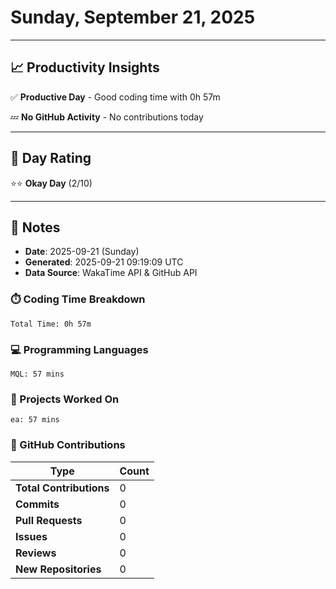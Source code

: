# Sunday, September 21, 2025

---

## 📈 Productivity Insights

✅ **Productive Day** - Good coding time with 0h 57m

💤 **No GitHub Activity** - No contributions today

---

## 🎯 Day Rating

⭐⭐ **Okay Day** (2/10)

---

## 📝 Notes

- **Date**: 2025-09-21 (Sunday)
- **Generated**: 2025-09-21 09:19:09 UTC
- **Data Source**: WakaTime API & GitHub API


### ⏱️ Coding Time Breakdown

```
Total Time: 0h 57m
```

### 💻 Programming Languages

```
MQL: 57 mins
```

### 📂 Projects Worked On

```
ea: 57 mins

```


### 🐙 GitHub Contributions

| Type | Count |
|------|-------|
| **Total Contributions** | 0 |
| **Commits** | 0 |
| **Pull Requests** | 0 |
| **Issues** | 0 |
| **Reviews** | 0 |
| **New Repositories** | 0 |

